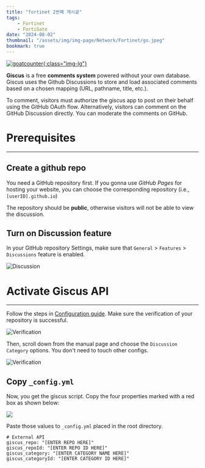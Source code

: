 ```yaml
---
title: "fortinet 2번째 게시글"
tags:
    - Fortinet
    - FortiGate
date: "2024-08-02"
thumbnail: "/assets/img/img-page/Network/Fortinet/go.jpeg"
bookmark: true
---
```


[![goatcounter](https://opengraph.githubassets.com/4f866d5b634e7cd5422af77f8dbfb6d48dd288b7c5c18326544c1973210320ed/giscus/giscus){:class="img-lg"}](https://www.goatcounter.com/)

**Giscus** is a free **comments system** powered without your own database. Giscus uses the Github Discussions to store and load associated comments based on a chosen mapping (URL, pathname, title, etc.).

To comment, visitors must authorize the giscus app to post on their behalf using the GitHub OAuth flow. Alternatively, visitors can comment on the GitHub Discussion directly. You can moderate the comments on GitHub.

# Prerequisites
---

## Create a github repo

You need a GitHub repository first. If you gonna use *GitHub Pages* for hosting your website, you can choose the corresponding repository (i.e., `[userID].github.io`)

The repository should be **public**, otherwise visitors will not be able to view the discussion.

## Turn on Discussion feature

In your GitHub repository Settings, make sure that `General` > `Features` > `Discussions` feature is enabled.

![Discussion](https://i.ibb.co/P1FV02D/giscus-00.png)

# Activate Giscus API
---

Follow the steps in [Configuration guide](https://giscus.app/). Make sure the verification of your repository is successful.

![Verification](https://i.ibb.co/y87w8rB/giscus-02.png)

Then, scroll down from the manual page and choose the `Discussion Category` options. You don't need to touch other configs.

![Verification](https://i.ibb.co/0hqLWX0/giscus-03.png)

## Copy  `_config.yml`

Now, you get the giscus script. Copy the four properties marked with a red box as shown below:

![](https://i.ibb.co/Z154x8P/giscus-04.png)

Paste those values to `_config.yml` placed in the root directory.

```
# External API
giscus_repo: "[ENTER REPO HERE]"
giscus_repoId: "[ENTER REPO ID HERE]"
giscus_category: "[ENTER CATEGORY NAME HERE]"
giscus_categoryId: "[ENTER CATEGORY ID HERE]"
```